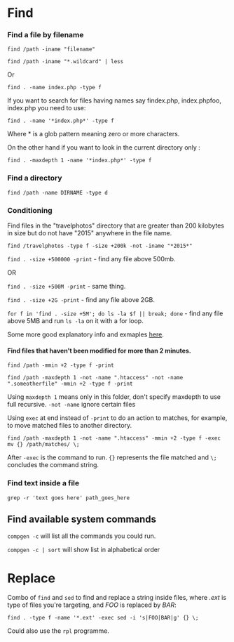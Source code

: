 # Find

### Find a file by filename

`find /path -iname "filename"`

`find /path -iname "*.wildcard" | less`

Or

`find . -name index.php -type f`

If you want to search for files having names say findex.php, index.phpfoo, index.php you need to use:

`find . -name '*index.php*' -type f`

Where * is a glob pattern meaning zero or more characters.

On the other hand if you want to look in the current directory only :

`find . -maxdepth 1 -name '*index.php*' -type f`


### Find a directory

``find /path -name DIRNAME -type d``

### Conditioning

Find files in the "travelphotos" directory that are greater than 200 kilobytes in size but do not have "2015" anywhere in the file name.

`find /travelphotos -type f -size +200k -not -iname "*2015*"`

`find . -size +500000 -print` - find any file above 500mb.

OR

`find . -size +500M -print` - same thing.

`find . -size +2G -print` - find any file above 2GB.

`for f in 'find . -size +5M'; do ls -la $f || break; done` - find any file above 5MB and run `ls -la` on it with a for loop.

Some more good explanatory info and exmaples [here](https://www.howtogeek.com/112674/how-to-find-files-and-folders-in-linux-using-the-command-line/).

#### Find files that haven't been modified for more than 2 minutes.

`find /path -mmin +2 -type f -print`

`find /path -maxdepth 1 -not -name ".htaccess" -not -name ".someotherfile" -mmin +2 -type f -print`

Using `maxdepth 1` means only in this folder, don't specify maxdepth to use full recursive. `-not -name` ignore certain files

Using `exec` at end instead of `-print` to do an action to matches, for example, to move matched files to another directory.

`find /path -maxdepth 1 -not -name ".htaccess" -mmin +2 -type f -exec mv {} /path/matches/ \;`

After `-exec` is the command to run. `{}` represents the file matched and `\;` concludes the command string.


### Find text inside a file

`grep -r 'text goes here' path_goes_here`

## Find available system commands
`compgen -c` will list all the commands you could run.

`compgen -c | sort` will show list in alphabetical order


# Replace
Combo of `find` and `sed` to find and replace a string inside files, where *.ext* is type of files you're targeting, and *FOO* is replaced by *BAR*:

`find . -type f -name '*.ext' -exec sed -i 's|FOO|BAR|g' {} \;`

Could also use the `rpl` programme.
